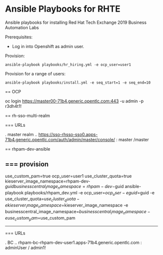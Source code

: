 
# Ansible Playbooks for RHTE

Ansible playbooks for installing Red Hat Tech Exchange 2019 Business Automation Labs

Prerequisites:

* Log in into Openshift as admin user.

Provision:

```console
ansible-playbook playbooks/hr_hiring.yml -e ocp_user=user1
```

Provision for a range of users:

```console
ansible-playbook playbooks/install.yml -e seq_start=1 -e seq_end=10
```

== OCP

oc login https://master00-71b4.generic.opentlc.com:443 -u admin -p r3dh4t1!

== rh-sso-multi-realm

=== URLs

. master realm
.. https://sso-rhsso-sso0.apps-71b4.generic.opentlc.com/auth/admin/master/console/   :  master /master

== rhpam-dev-ansible

=== provision
-----


use_custom_pam=true
ocp_user=user1
use_cluster_quota=true
kieserver_image_namespace=rhpam-dev-$guid
businesscentral_image_namespace=rhpam-dev-$guid
ansible-playbook playbooks/rhpam_dev.yml     -e ocp_user=$ocp_user     -e guid=$guid     -e use_cluster_quota=$use_cluster_quota     -e kieserver_image_namespace=$kieserver_image_namespace     -e businesscentral_image_namespace=$businesscentral_image_namespace     -e use_custom_pam=$use_custom_pam

-----

=== URLs

. BC
.. rhpam-bc-rhpam-dev-user1.apps-71b4.generic.opentlc.com   :   adminUser / admin1!
